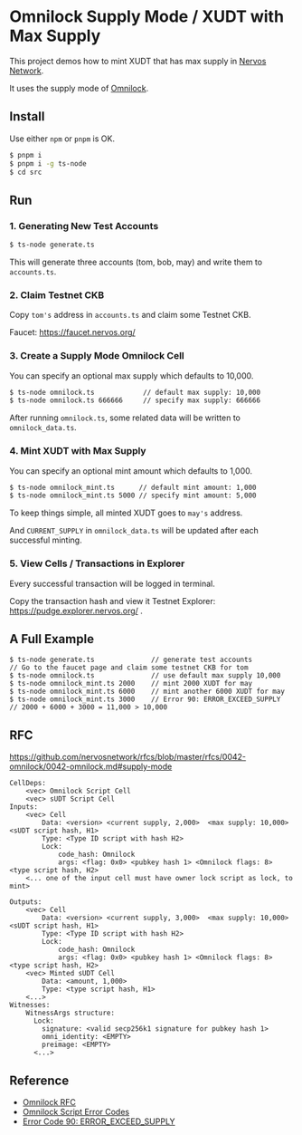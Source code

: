 # Omnilock Supply Mode / XUDT with Max Supply

This project demos how to mint XUDT that has max supply in [Nervos Network](https://www.nervos.org/).

It uses the supply mode of [Omnilock](https://github.com/nervosnetwork/rfcs/blob/master/rfcs/0042-omnilock/0042-omnilock.md). 

## Install
Use either `npm` or `pnpm` is OK.
```sh
$ pnpm i
$ pnpm i -g ts-node
$ cd src
```

## Run
### 1. Generating New Test Accounts
```sh
$ ts-node generate.ts
```
This will generate three accounts (tom, bob, may) and write them to `accounts.ts`.

### 2. Claim Testnet CKB
Copy `tom's` address in `accounts.ts` and claim some Testnet CKB.

Faucet: https://faucet.nervos.org/ 

### 3. Create a Supply Mode Omnilock Cell
You can specify an optional max supply which defaults to 10,000.
```sh
$ ts-node omnilock.ts            // default max supply: 10,000
$ ts-node omnilock.ts 666666     // specify max supply: 666666
```
After running `omnilock.ts`, some related data will be written to `omnilock_data.ts`.

### 4. Mint XUDT with Max Supply
You can specify an optional mint amount which defaults to 1,000.
```sh
$ ts-node omnilock_mint.ts      // default mint amount: 1,000
$ ts-node omnilock_mint.ts 5000 // specify mint amount: 5,000
```
To keep things simple, all minted XUDT goes to `may's` address.

And `CURRENT_SUPPLY` in `omnilock_data.ts` will be updated after each successful minting.

### 5. View Cells / Transactions in Explorer
Every successful transaction will be logged in terminal.

Copy the transaction hash and view it Testnet Explorer: https://pudge.explorer.nervos.org/ .

## A Full Example
```
$ ts-node generate.ts              // generate test accounts
// Go to the faucet page and claim some testnet CKB for tom
$ ts-node omnilock.ts              // use default max supply 10,000
$ ts-node omnilock_mint.ts 2000    // mint 2000 XUDT for may
$ ts-node omnilock_mint.ts 6000    // mint another 6000 XUDT for may
$ ts-node omnilock_mint.ts 3000    // Error 90: ERROR_EXCEED_SUPPLY
// 2000 + 6000 + 3000 = 11,000 > 10,000
```

## RFC
https://github.com/nervosnetwork/rfcs/blob/master/rfcs/0042-omnilock/0042-omnilock.md#supply-mode

```
CellDeps:
    <vec> Omnilock Script Cell
    <vec> sUDT Script Cell
Inputs:
    <vec> Cell
        Data: <version> <current supply, 2,000>  <max supply: 10,000> <sUDT script hash, H1>
        Type: <Type ID script with hash H2>
        Lock:
            code_hash: Omnilock
            args: <flag: 0x0> <pubkey hash 1> <Omnilock flags: 8> <type script hash, H2>
    <... one of the input cell must have owner lock script as lock, to mint>

Outputs:
    <vec> Cell
        Data: <version> <current supply, 3,000>  <max supply: 10,000> <sUDT script hash, H1>
        Type: <Type ID script with hash H2>
        Lock:
            code_hash: Omnilock
            args: <flag: 0x0> <pubkey hash 1> <Omnilock flags: 8> <type script hash, H2>
    <vec> Minted sUDT Cell
        Data: <amount, 1,000>
        Type: <type script hash, H1>
    <...>
Witnesses:
    WitnessArgs structure:
      Lock:
        signature: <valid secp256k1 signature for pubkey hash 1>
        omni_identity: <EMPTY>
        preimage: <EMPTY>
      <...>
```

## Reference 
* [Omnilock RFC](https://github.com/nervosnetwork/rfcs/blob/master/rfcs/0042-omnilock/0042-omnilock.md)
* [Omnilock Script Error Codes](https://github.com/nervosnetwork/ckb-script-error-codes/blob/main/by-type-hash/9b819793a64463aed77c615d6cb226eea5487ccfc0783043a587254cda2b6f26.md)
* [Error Code 90: ERROR_EXCEED_SUPPLY](https://github.com/nervosnetwork/ckb-script-error-codes/blob/main/by-type-hash/9b819793a64463aed77c615d6cb226eea5487ccfc0783043a587254cda2b6f26.md#90)